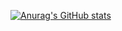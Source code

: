 [![Anurag's GitHub stats](https://github-readme-stats.vercel.app/api?username=Kamiya1337)](https://github.com/anuraghazra/github-readme-stats)


<!--
**Kamiya1337/Kamiya1337** is a ✨ _special_ ✨ repository because its `README.md` (this file) appears on your GitHub profile.

Here are some ideas to get you started:

- 🔭 I’m currently working on ...
- 🌱 I’m currently learning ...
- 👯 I’m looking to collaborate on ...
- 🤔 I’m looking for help with ...
- 💬 Ask me about ...
- 📫 How to reach me: ...
- 😄 Pronouns: ...
- ⚡ Fun fact: ...
-->
